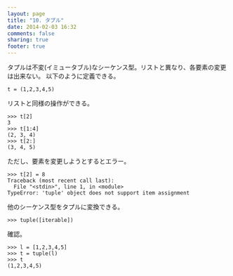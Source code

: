 ```yaml
---
layout: page
title: "10. タプル"
date: 2014-02-03 16:32
comments: false
sharing: true
footer: true
---
```

タプルは不変(イミュータブル)なシーケンス型。リストと異なり、各要素の変更は出来ない。 以下のように定義できる。

```
t = (1,2,3,4,5)
```

リストと同様の操作ができる。

```
>>> t[2]
3
>>> t[1:4]
(2, 3, 4)
>>> t[2:]
(3, 4, 5)
```

ただし、要素を変更しようとするとエラー。

```
>>> t[2] = 8
Traceback (most recent call last):
  File "<stdin>", line 1, in <module>
TypeError: 'tuple' object does not support item assignment
```

他のシーケンス型をタプルに変換できる。
```
>>> tuple([iterable])
```

確認。

```
>>> l = [1,2,3,4,5]
>>> t = tuple(l)
>>> t
(1,2,3,4,5)
```